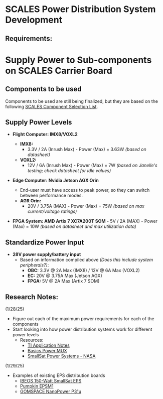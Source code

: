 # SCALES Power Distribution System Development

## Requirements:
# Supply Power to Sub-components on SCALES Carrier Board

## Components to be used
Components to be used are still being finalized, but they are based on the following [SCALES Component Selection List](https://livecsupomona.sharepoint.com/:x:/r/sites/broncospacelab/Shared%20Documents/SCALES%20-%20General/Documentation/Hardware/SCALES%20Hardware%20Component%20Selection.xlsx?d=w0a79ca0a7f3241a1b204a2bc7466c9c3&csf=1&web=1&e=7n6GZM).

## Supply Power Levels

- **Flight Computer: IMX8/VOXL2**
  - **IMX8:** 
      - 3.3V / 2A (Inrush Max) - Power (Max) = 3.63W *(based on datasheet)*
  - **VOXL2:** 
      - 12V / 6A (Inrush Max) - Power (Max) = 7W *(based on Janelle's testing; check datasheet for idle values)*

- **Edge Computer: Nvidia Jetson AGX Orin**
  - End-user must have access to peak power, so they can switch between performance modes.
  - **AGR Orin:** 
      - 20V / 3.75A (MAX) - Power (Max) = 75W *(based on max current/voltage ratings)*

- **FPGA System: AMD Artix 7 XC7A200T SOM**
      - 5V / 2A (MAX) - Power (Max) = 10W *(based on datasheet and max utilization data)*

## Standardize Power Input

- **28V power supply/battery input**
  - Based on information compiled above *(Does this include system peripherals?)*:
    - **OBC:** 3.3V @ 2A Max (IMX8) / 12V @ 6A Max (VOXL2)
    - **EC:** 20V @ 3.75A Max (Jetson AGX)
    - **FPGA:** 5V @ 2A Max (Artix 7 SOM)
   

## Research Notes:
(1/28/25)
- Figure out each of the maximum power requirements for each of the components
- Start looking into how power distribution systems work for different power levels
   * Resources: 
      - [TI Application Notes](https://www.ti.com/lit/an/slva887/slva887.pdf?ts=1738125836647&ref_url=https%3A%2F%2Fwww.ti.com%2Fproduct%2FTPS22993)
      - [Basics Power MUX](https://www.ti.com/lit/an/slvae51a/slvae51a.pdf?ts=1738126325034&ref_url=https%3A%2F%2Fwww.ti.com%2Fproduct%2FTPS2115A)
      - [SmallSat Power Systems - NASA](https://www.nasa.gov/smallsat-institute/sst-soa/power-subsystems/#:~:text=Power%20storage%20is%20typically%20applied,control%20to%20spacecraft%20electrical%20loads.)

(1/29/25)
- Examples of existing EPS distribution boards
   * [IBEOS 150-Watt SmallSat EPS](https://www.ibeos.com/150w-eps-datasheet)
   * [Pumpkin EPSM1](https://www.pumpkininc.com/space/datasheet/710-01952-C_DS_EPSM_1.pdf)
   * [GOMSPACE NanoPower P31u](https://gomspace.com/UserFiles/Subsystems/datasheet/gs-ds-nanopower-p31u-32_(1).pdf)




